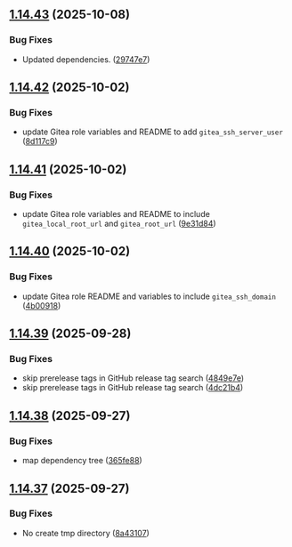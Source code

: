 ## [1.14.43](https://github.com/arpanrec/arpanrec.nebula/compare/1.14.42...1.14.43) (2025-10-08)


### Bug Fixes

* Updated dependencies. ([29747e7](https://github.com/arpanrec/arpanrec.nebula/commit/29747e7a6989f998a28bdbcc0fd6288cf1ad6888))

## [1.14.42](https://github.com/arpanrec/arpanrec.nebula/compare/1.14.41...1.14.42) (2025-10-02)


### Bug Fixes

* update Gitea role variables and README to add `gitea_ssh_server_user` ([8d117c9](https://github.com/arpanrec/arpanrec.nebula/commit/8d117c91c3ce7c37ece6daec688b2c5fa42df731))

## [1.14.41](https://github.com/arpanrec/arpanrec.nebula/compare/1.14.40...1.14.41) (2025-10-02)


### Bug Fixes

* update Gitea role variables and README to include `gitea_local_root_url` and `gitea_root_url` ([9e31d84](https://github.com/arpanrec/arpanrec.nebula/commit/9e31d84fdc5732afe08b7ece526fe19f8a0508aa))

## [1.14.40](https://github.com/arpanrec/arpanrec.nebula/compare/1.14.39...1.14.40) (2025-10-02)


### Bug Fixes

* update Gitea role README and variables to include `gitea_ssh_domain` ([4b00918](https://github.com/arpanrec/arpanrec.nebula/commit/4b00918bde64d44c0e8c6ce019123d335e557df7))

## [1.14.39](https://github.com/arpanrec/arpanrec.nebula/compare/1.14.38...1.14.39) (2025-09-28)


### Bug Fixes

* skip prerelease tags in GitHub release tag search ([4849e7e](https://github.com/arpanrec/arpanrec.nebula/commit/4849e7e927462ab3d42f69449886377c8e10050d))
* skip prerelease tags in GitHub release tag search ([4dc21b4](https://github.com/arpanrec/arpanrec.nebula/commit/4dc21b48dd178cc162d82ba9010269a320507e6c))

## [1.14.38](https://github.com/arpanrec/arpanrec.nebula/compare/1.14.37...1.14.38) (2025-09-27)


### Bug Fixes

* map dependency tree ([365fe88](https://github.com/arpanrec/arpanrec.nebula/commit/365fe882a20efcfc2249f051995ba6af2f9bda57))

## [1.14.37](https://github.com/arpanrec/arpanrec.nebula/compare/1.14.36...1.14.37) (2025-09-27)


### Bug Fixes

* No create tmp directory ([8a43107](https://github.com/arpanrec/arpanrec.nebula/commit/8a431074ba8aa22a1fbb599c1358f8b36bff7282))
